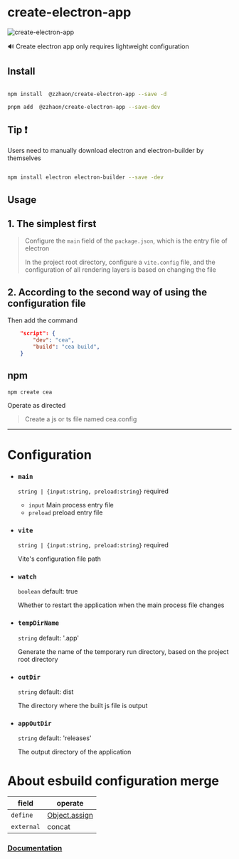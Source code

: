 # create-electron-app

![create-electron-app](https://img.shields.io/npm/v/@zzhaon/create-electron-app?color=red&label=create-electron-app)

🔊 Create electron app only requires lightweight configuration

## Install

```sh

npm install  @zzhaon/create-electron-app --save -d

pnpm add  @zzhaon/create-electron-app --save-dev

```

## Tip ❗

Users need to manually download electron and electron-builder by themselves

```sh

npm install electron electron-builder --save -dev

```

## Usage

## 1. The simplest first

> Configure the `main` field of the `package.json`, which is the entry file of electron
>
> In the project root directory, configure a `vite.config` file, and the configuration of all rendering layers is based on changing the file

## 2. According to the second way of using the configuration file

Then add the command

```json
    "script": {
        "dev": "cea",
        "build": "cea build",
    }
```

## npm

```sh
npm create cea
```

Operate as directed

> Create a js or ts file named cea.config

---

# Configuration

- ### `main`
  `string | {input:string, preload:string}` required
  - `input` Main process entry file
  - `preload` preload entry file
- ### `vite`

  `string | {input:string, preload:string}` required

  Vite's configuration file path

- ### `watch`

  `boolean` default: true

  Whether to restart the application when the main process file changes

- ### `tempDirName`

  `string` default: '.app'

  Generate the name of the temporary run directory, based on the project root directory

- ### `outDir`

  `string` default: dist

  The directory where the built js file is output

- ### `appOutDir`

  `string` default: 'releases'

  The output directory of the application

# About esbuild configuration merge

| field      | operate                                                                                                         |
| ---------- | --------------------------------------------------------------------------------------------------------------- |
| `define`   | [Object.assign](https://developer.mozilla.org/zh-CN/docs/Web/JavaScript/Reference/Global_Objects/Object/assign) |
| `external` | concat                                                                                                          |

### [Documentation](https://github.com/zhaogongchengsi/create-electron-app)
